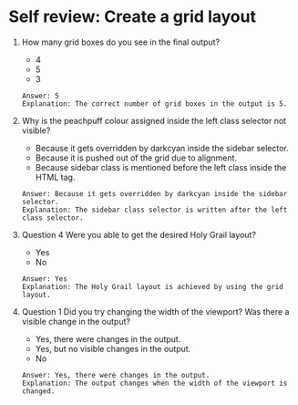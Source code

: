 # Self review: Create a grid layout

1. How many grid boxes do you see in the final output?
    - 4
    - 5
    - 3
    ```
    Answer: 5
    Explanation: The correct number of grid boxes in the output is 5.
    ```

2. Why is the peachpuff colour assigned inside the left class selector not visible?
    - Because it gets overridden by darkcyan inside the sidebar selector.
    - Because it is pushed out of the grid due to alignment.
    - Because sidebar class is mentioned before the left class inside the HTML tag.
    ```
    Answer: Because it gets overridden by darkcyan inside the sidebar selector.
    Explanation: The sidebar class selector is written after the left class selector.
    ```
4. Question 4 Were you able to get the desired Holy Grail layout?
    - Yes
    - No
    ```
    Answer: Yes
    Explanation: The Holy Grail layout is achieved by using the grid layout.
    ```

1. Question 1 Did you try changing the width of the viewport? Was there a visible change in the output?
    - Yes, there were changes in the output.
    - Yes, but no visible changes in the output.
    - No
    ```
    Answer: Yes, there were changes in the output.
    Explanation: The output changes when the width of the viewport is changed.
    ```
